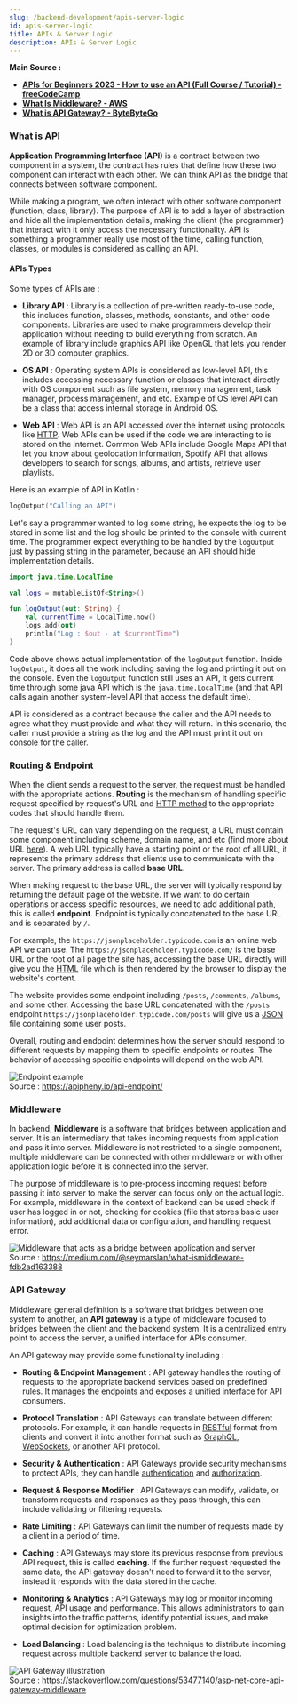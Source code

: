 ```yaml
---
slug: /backend-development/apis-server-logic
id: apis-server-logic
title: APIs & Server Logic
description: APIs & Server Logic
---
```


**Main Source :**

- **[APIs for Beginners 2023 - How to use an API (Full Course / Tutorial) - freeCodeCamp](https://youtu.be/WXsD0ZgxjRw?si=IJAjV5WMFpiaT8n0)**
- **[What Is Middleware? - AWS](https://aws.amazon.com/what-is/middleware/)**
- **[What is API Gateway? - ByteByteGo](https://youtu.be/6ULyxuHKxg8?si=NejEaVJLUUz8jH0x)**

### What is API

**Application Programming Interface (API)** is a contract between two component in a system, the contract has rules that define how these two component can interact with each other. We can think API as the bridge that connects between software component.

While making a program, we often interact with other software component (function, class, library). The purpose of API is to add a layer of abstraction and hide all the implementation details, making the client (the programmer) that interact with it only access the necessary functionality. API is something a programmer really use most of the time, calling function, classes, or modules is considered as calling an API.

#### APIs Types

Some types of APIs are :

- **Library API** : Library is a collection of pre-written ready-to-use code, this includes function, classes, methods, constants, and other code components. Libraries are used to make programmers develop their application without needing to build everything from scratch. An example of library include graphics API like OpenGL that lets you render 2D or 3D computer graphics.

- **OS API** : Operating system APIs is considered as low-level API, this includes accessing necessary function or classes that interact directly with OS component such as file system, memory management, task manager, process management, and etc. Example of OS level API can be a class that access internal storage in Android OS.

- **Web API** : Web API is an API accessed over the internet using protocols like [HTTP](/computer-networking/http-https#http). Web APIs can be used if the code we are interacting to is stored on the internet. Common Web APIs include Google Maps API that let you know about geolocation information, Spotify API that allows developers to search for songs, albums, and artists, retrieve user playlists.

Here is an example of API in Kotlin :

```kotlin
logOutput("Calling an API")
```

Let's say a programmer wanted to log some string, he expects the log to be stored in some list and the log should be printed to the console with current time. The programmer expect everything to be handled by the `logOutput` just by passing string in the parameter, because an API should hide implementation details.

```kotlin
import java.time.LocalTime

val logs = mutableListOf<String>()

fun logOutput(out: String) {
    val currentTime = LocalTime.now()
    logs.add(out)
    println("Log : $out - at $currentTime")
}
```

Code above shows actual implementation of the `logOutput` function. Inside `logOutput`, it does all the work including saving the log and printing it out on the console. Even the `logOutput` function still uses an API, it gets current time through some java API which is the `java.time.LocalTime` (and that API calls again another system-level API that access the default time).

API is considered as a contract because the caller and the API needs to agree what they must provide and what they will return. In this scenario, the caller must provide a string as the log and the API must print it out on console for the caller.

### Routing & Endpoint

When the client sends a request to the server, the request must be handled with the appropriate actions. **Routing** is the mechanism of handling specific request specified by request's URL and [HTTP method](/computer-networking/http-https#http-request--method) to the appropriate codes that should handle them.

The request's URL can vary depending on the request, a URL must contain some component including scheme, domain name, and etc (find more about URL [here](/internet-and-web/web-url)). A web URL typically have a starting point or the root of all URL, it represents the primary address that clients use to communicate with the server. The primary address is called **base URL**.

When making request to the base URL, the server will typically respond by returning the default page of the website. If we want to do certain operations or access specific resources, we need to add additional path, this is called **endpoint**. Endpoint is typically concatenated to the base URL and is separated by `/`.

For example, the `https://jsonplaceholder.typicode.com` is an online web API we can use. The `https://jsonplaceholder.typicode.com/` is the base URL or the root of all page the site has, accessing the base URL directly will give you the [HTML](/internet-and-web/html) file which is then rendered by the browser to display the website's content.

The website provides some endpoint including `/posts`, `/comments`, `/albums`, and some other. Accessing the base URL concatenated with the `/posts` endpoint `https://jsonplaceholder.typicode.com/posts` will give us a [JSON](/digital-media-processing/json) file containing some user posts.

Overall, routing and endpoint determines how the server should respond to different requests by mapping them to specific endpoints or routes. The behavior of accessing specific endpoints will depend on the web API.

![Endpoint example](./endpoint.png)  
Source : https://apipheny.io/api-endpoint/

### Middleware

In backend, **Middleware** is a software that bridges between application and server. It is an intermediary that takes incoming requests from application and pass it into server. Middleware is not restricted to a single component, multiple middleware can be connected with other middleware or with other application logic before it is connected into the server.

The purpose of middleware is to pre-process incoming request before passing it into server to make the server can focus only on the actual logic. For example, middleware in the context of backend can be used check if user has logged in or not, checking for cookies (file that stores basic user information), add additional data or configuration, and handling request error.

![Middleware that acts as a bridge between application and server](./middleware.png)  
Source : https://medium.com/@seymarslan/what-ismiddleware-fdb2ad163388

### API Gateway

Middleware general definition is a software that bridges between one system to another, an **API gateway** is a type of middleware focused to bridges between the client and the backend system. It is a centralized entry point to access the server, a unified interface for APIs consumer.

An API gateway may provide some functionality including :

- **Routing & Endpoint Management** : API gateway handles the routing of requests to the appropriate backend services based on predefined rules. It manages the endpoints and exposes a unified interface for API consumers.

- **Protocol Translation** : API Gateways can translate between different protocols. For example, it can handle requests in [RESTful](/backend-development/rest-api) format from clients and convert it into another format such as [GraphQL](/backend-development/graphql), [WebSockets](/backend-development/websocket), or another API protocol.

- **Security & Authentication** : API Gateways provide security mechanisms to protect APIs, they can handle [authentication](/backend-development/authentication) and [authorization](/backend-development/authorization).

- **Request & Response Modifier** : API Gateways can modify, validate, or transform requests and responses as they pass through, this can include validating or filtering requests.

- **Rate Limiting** : API Gateways can limit the number of requests made by a client in a period of time.

- **Caching** : API Gateways may store its previous response from previous API request, this is called **caching**. If the further request requested the same data, the API gateway doesn't need to forward it to the server, instead it responds with the data stored in the cache.

- **Monitoring & Analytics** : API Gateways may log or monitor incoming request, API usage and performance. This allows administrators to gain insights into the traffic patterns, identify potential issues, and make optimal decision for optimization problem.

- **Load Balancing** : Load balancing is the technique to distribute incoming request across multiple backend server to balance the load.

![API Gateway illustration](./api-gateway.png)  
Source : https://stackoverflow.com/questions/53477140/asp-net-core-api-gateway-middleware
